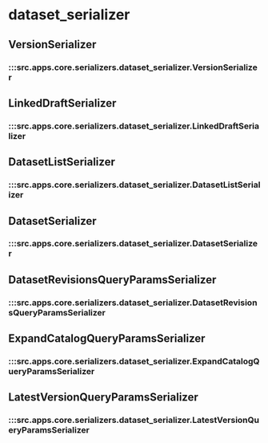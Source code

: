 # dataset_serializer

## VersionSerializer

### :::src.apps.core.serializers.dataset_serializer.VersionSerializer

## LinkedDraftSerializer

### :::src.apps.core.serializers.dataset_serializer.LinkedDraftSerializer

## DatasetListSerializer

### :::src.apps.core.serializers.dataset_serializer.DatasetListSerializer

## DatasetSerializer

### :::src.apps.core.serializers.dataset_serializer.DatasetSerializer

## DatasetRevisionsQueryParamsSerializer

### :::src.apps.core.serializers.dataset_serializer.DatasetRevisionsQueryParamsSerializer

## ExpandCatalogQueryParamsSerializer

### :::src.apps.core.serializers.dataset_serializer.ExpandCatalogQueryParamsSerializer

## LatestVersionQueryParamsSerializer

### :::src.apps.core.serializers.dataset_serializer.LatestVersionQueryParamsSerializer

